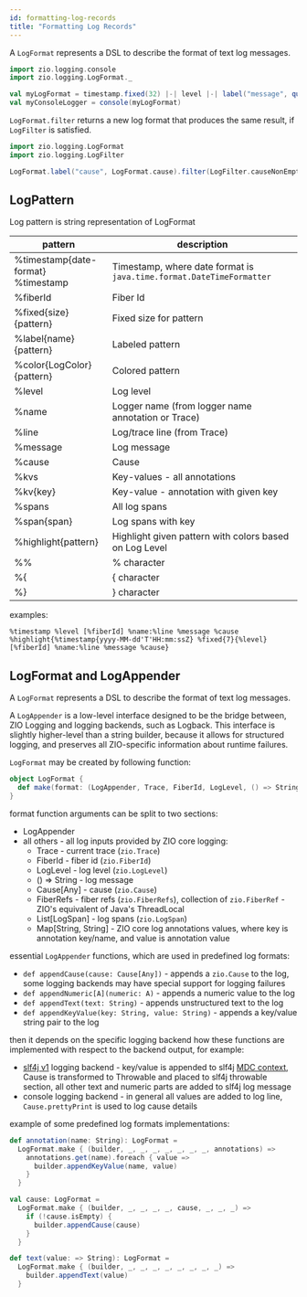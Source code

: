 ```yaml
---
id: formatting-log-records
title: "Formatting Log Records"
---
```


A `LogFormat` represents a DSL to describe the format of text log messages.

[//]: # (TODO: make snippet type-checked using mdoc)

```scala
import zio.logging.console
import zio.logging.LogFormat._

val myLogFormat = timestamp.fixed(32) |-| level |-| label("message", quoted(line))
val myConsoleLogger = console(myLogFormat)
```

`LogFormat.filter` returns a new log format that produces the same result, if `LogFilter` is satisfied.

```scala
import zio.logging.LogFormat
import zio.logging.LogFilter

LogFormat.label("cause", LogFormat.cause).filter(LogFilter.causeNonEmpty)
```

## LogPattern

Log pattern is string representation of LogFormat

| pattern                                | description                                                          |
|----------------------------------------|----------------------------------------------------------------------|
| %timestamp{date-format}<br/>%timestamp | Timestamp, where date format is `java.time.format.DateTimeFormatter` |
| %fiberId                               | Fiber Id                                                             |
| %fixed{size}{pattern}                  | Fixed size for pattern                                               |
| %label{name}{pattern}                  | Labeled pattern                                                      |
| %color{LogColor}{pattern}              | Colored pattern                                                      |
| %level                                 | Log level                                                            |
| %name                                  | Logger name (from logger name annotation or Trace)                   |
| %line                                  | Log/trace line (from Trace)                                          |
| %message                               | Log message                                                          |
| %cause                                 | Cause                                                                |
| %kvs                                   | Key-values - all annotations                                         |
| %kv{key}                               | Key-value - annotation with given key                                |
| %spans                                 | All log spans                                                        |
| %span{span}                            | Log spans with key                                                   |
| %highlight{pattern}                    | Highlight given pattern with colors based on Log Level               |
| %%                                     | % character                                                          |
| %{                                     | { character                                                          |
| %}                                     | } character                                                          |

examples:

```
%timestamp %level [%fiberId] %name:%line %message %cause
%highlight{%timestamp{yyyy-MM-dd'T'HH:mm:ssZ} %fixed{7}{%level} [%fiberId] %name:%line %message %cause}
```

## LogFormat and LogAppender

A `LogFormat` represents a DSL to describe the format of text log messages.

A `LogAppender` is a low-level interface designed to be the bridge between, ZIO Logging and logging backends, such as
Logback.
This interface is slightly higher-level than a string builder, because it allows for structured logging,
and preserves all ZIO-specific information about runtime failures.

`LogFormat` may be created by following function:

```scala
object LogFormat {
  def make(format: (LogAppender, Trace, FiberId, LogLevel, () => String, Cause[Any], FiberRefs, List[LogSpan], Map[String, String]) => Any): LogFormat
}
```

format function arguments can be split to two sections:

* LogAppender
* all others - all log inputs provided by ZIO core logging:
    * Trace - current trace (`zio.Trace`)
    * FiberId - fiber id (`zio.FiberId`)
    * LogLevel - log level (`zio.LogLevel`)
    * () => String - log message
    * Cause[Any] - cause (`zio.Cause`)
    * FiberRefs - fiber refs (`zio.FiberRefs`), collection of `zio.FiberRef` - ZIO's equivalent of Java's ThreadLocal
    * List[LogSpan] - log spans  (`zio.LogSpan`)
    * Map[String, String] - ZIO core log annotations values, where key is annotation key/name, and value is annotation
      value

essential `LogAppender` functions, which are used in predefined log formats:

* `def appendCause(cause: Cause[Any])` - appends a `zio.Cause` to the log, some logging backends may have special
  support for logging failures
* `def appendNumeric[A](numeric: A)` - appends a numeric value to the log
* `def appendText(text: String)` - appends unstructured text to the log
* `def appendKeyValue(key: String, value: String)` - appends a key/value string pair to the log

then it depends on the specific logging backend how these functions are implemented with respect to the backend output,
for example:

* [slf4j v1](slf4j1.md) logging backend - key/value is appended to
  slf4j [MDC context](https://logback.qos.ch/manual/mdc.html), Cause is transformed to Throwable and placed to slf4j
  throwable section, all other text and numeric parts are added to slf4j log message
* console logging backend - in general all values are added to log line, `Cause.prettyPrint` is used to log cause
  details

example of some predefined log formats implementations:

```scala
def annotation(name: String): LogFormat =
  LogFormat.make { (builder, _, _, _, _, _, _, _, annotations) =>
    annotations.get(name).foreach { value =>
      builder.appendKeyValue(name, value)
    }
  }

val cause: LogFormat =
  LogFormat.make { (builder, _, _, _, _, cause, _, _, _) =>
    if (!cause.isEmpty) {
      builder.appendCause(cause)
    }
  }

def text(value: => String): LogFormat =
  LogFormat.make { (builder, _, _, _, _, _, _, _, _) =>
    builder.appendText(value)
  }
```
